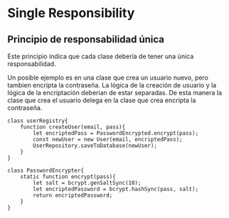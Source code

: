 # Single Responsibility

## Principio de responsabilidad única

Este principio indica que cada clase debería de tener una única responsabilidad.

Un posible ejemplo es en una clase que crea un usuario nuevo, pero tambien encripta la contraseña.
La lógica de la creación de usuario y la lógica de la encriptación deberian de estar separadas. De esta manera la clase que crea el usuario delega en la clase que crea encripta la contraseña.


    class userRegistry{
        function createUser(email, pass){
            let encriptedPass = PasswordEncrypted.encrypt(pass);
            const newUser = new User(email, encriptedPass);
            UserRepository.saveToDatabase(newUser);
        }
    }

    class PasswordEncrypter{
        static function encrypt(pass){
            let salt = bcrypt.genSaltSync(10);
            let encriptedPassword = bcrypt.hashSync(pass, salt);
            return encriptedPassword;
        }
    }